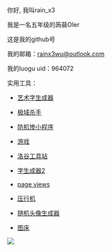 你好, 我叫rain_x3

我是一名五年级的蒟蒻OIer

这是我的github号

我的邮箱：rainx3wu@outlook.com

我的luogu uid：964072




实用工具：

-  [艺术字生成器](http://patorjk.com/software/taag/#p=display&f=Small%20Keyboard&t=%23include%20%3Cbits%2Fstdc%2B%2B.h%3E)

-  [极域杀手](https://github.com/imengyu/JiYuTrainer/releases/download/1.7.6/JiYuTrainer.exe)

-  [防机惨小程序](https://github.com/BaiTheFool/Screen-Protective-For-Oiers/archive/refs/tags/file.zip)

-  [游戏](https://www.luogu.com.cn/paste/o7l90r18)


-  [洛谷工具站](https://luogu.codingoier.com/solution)

-  [字生成器2](https://img.shields.io/)

-  [page views](https://badges.toozhao.com/)

-  [压行机](https://ak-ioi.com/86-cpp-compactor/)

-  [随机头像生成器](https://ak-ioi.com/70-avatar/)

-  [图床](https://picui.cn/)

![](https://cdn.luogu.com.cn/upload/image_hosting/rtlhjgkk.png)


